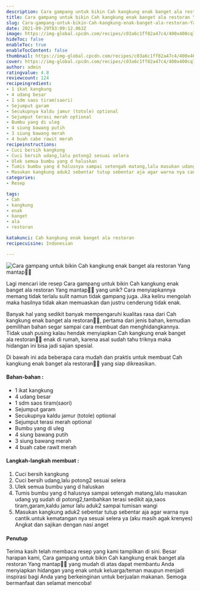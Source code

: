 ```yaml
---
description: Cara gampang untuk bikin Cah kangkung enak banget ala restoran Yang mantap"
title: Cara gampang untuk bikin Cah kangkung enak banget ala restoran Yang mantap
slug: Cara-gampang-untuk-bikin-Cah-kangkung-enak-banget-ala-restoran-Yang-mantap
date: 2021-09-29T03:09:12.063Z
image: https://img-global.cpcdn.com/recipes/c03a6c1ff82a47c4/400x400cq70/photo.jpg
hideToc: false
enableToc: true
enableTocContent: false
thumbnail: https://img-global.cpcdn.com/recipes/c03a6c1ff82a47c4/400x400cq70/photo.jpg
cover: https://img-global.cpcdn.com/recipes/c03a6c1ff82a47c4/400x400cq70/photo.jpg
author: admin
ratingvalue: 4.8
reviewcount: 124
recipeingredient:
- 1 ikat kangkung
- 4 udang besar
- 1 sdm saos tiram(saori)
- Sejumput garam
- Secukupnya kaldu jamur (totole) optional
- Sejumput terasi merah optional
- Bumbu yang di uleg
- 4 siung bawang putih
- 3 siung bawang merah
- 4 buah cabe rawit merah
recipeinstructions:
- Cuci bersih kangkung
- Cuci bersih udang,lalu potong2 sesuai selera
- Ulek semua bumbu yang d haluskan
- Tumis bumbu yang d halusnya sampai setengah matang,lalu masukan udang yg sudah di potong2,tambahkan terasi sedikit aja,saos tiram,garam,kaldu jamur lalu aduk2 sampai tumisan wangi
- Masukan kangkung aduk2 sebentar tutup sebentar aja agar warna nya cantik.untuk kematangan nya sesuai selera ya (aku masih agak krenyes) Angkat dan sajikan dengan nasi anget
categories:
- Resep

tags:
- Cah
- kangkung
- enak
- banget
- ala
- restoran

katakunci: Cah kangkung enak banget ala restoran
recipecuisine: Indonesian

---
```


![Cara gampang untuk bikin Cah kangkung enak banget ala restoran Yang mantap👩‍🍳](https://img-global.cpcdn.com/recipes/c03a6c1ff82a47c4/400x400cq70/photo.jpg)

Lagi mencari ide resep Cara gampang untuk bikin Cah kangkung enak banget ala restoran Yang mantap👩‍🍳 yang unik? Cara menyiapkannya memang tidak terlalu sulit namun tidak gampang juga. Jika keliru mengolah maka hasilnya tidak akan memuaskan dan justru cenderung tidak enak.

Banyak hal yang sedikit banyak mempengaruhi kualitas rasa dari Cah kangkung enak banget ala restoran👩‍🍳, pertama dari jenis bahan, kemudian pemilihan bahan segar sampai cara membuat dan menghidangkannya. Tidak usah pusing kalau hendak menyiapkan Cah kangkung enak banget ala restoran👩‍🍳 enak di rumah, karena asal sudah tahu triknya maka hidangan ini bisa jadi sajian spesial.

Di bawah ini ada beberapa cara mudah dan praktis untuk membuat Cah kangkung enak banget ala restoran👩‍🍳 yang siap dikreasikan.

<!--inarticleads1-->

#### Bahan-bahan :

- 1 ikat kangkung
- 4 udang besar
- 1 sdm saos tiram(saori)
- Sejumput garam
- Secukupnya kaldu jamur (totole) optional
- Sejumput terasi merah optional
- Bumbu yang di uleg
- 4 siung bawang putih
- 3 siung bawang merah
- 4 buah cabe rawit merah

<!--inarticleads2-->

#### Langkah-langkah membuat :

1. Cuci bersih kangkung
1. Cuci bersih udang,lalu potong2 sesuai selera
1. Ulek semua bumbu yang d haluskan
1. Tumis bumbu yang d halusnya sampai setengah matang,lalu masukan udang yg sudah di potong2,tambahkan terasi sedikit aja,saos tiram,garam,kaldu jamur lalu aduk2 sampai tumisan wangi
1. Masukan kangkung aduk2 sebentar tutup sebentar aja agar warna nya cantik.untuk kematangan nya sesuai selera ya (aku masih agak krenyes) Angkat dan sajikan dengan nasi anget

#### Penutup

Terima kasih telah membaca resep yang kami tampilkan di sini. Besar harapan kami, Cara gampang untuk bikin Cah kangkung enak banget ala restoran Yang mantap👩‍🍳 yang mudah di atas dapat membantu Anda menyiapkan hidangan yang enak untuk keluarga/teman maupun menjadi inspirasi bagi Anda yang berkeinginan untuk berjualan makanan. Semoga bermanfaat dan selamat mencoba!